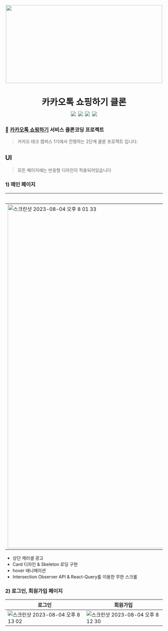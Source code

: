 <p align="center" >
<a href="#" align="center"> <img src="https://st.kakaocdn.net/shoppingstore/static/common/store/og_logo.png" width="500" height="250" align="center"/></a>
</p>
<h1 align="center">
  카카오톡 쇼핑하기 클론 </br>  <img src="https://img.shields.io/badge/React-61DAFB?style=flat-square&logo=React&logoColor=white"/> <img src="https://img.shields.io/badge/Redux-764ABC?style=flat-square&logo=Redux&logoColor=white"/> <img src="https://img.shields.io/badge/reactquery-FF4154?style=flat-square&logo=reactquery&logoColor=white"/> <img src="https://img.shields.io/badge/axios-5A29E4?style=flat-square&logo=axios&logoColor=white"/>
</h1>

### 🛒 [카카오톡 쇼핑하기](https://store.kakao.com/) 서비스 클론코딩 프로젝트
> 카카오 테크 캠퍼스 1기에서 진행하는 2단계 클론 프로젝트 입니다.

## UI

> 모든 페이지에는 반응형 디자인이 적용되어있습니다 

### 1) 메인 페이지

|데스크탑|모바일|
|---|---|
| <img width="1100" alt="스크린샷 2023-08-04 오후 8 01 33" src="https://github.com/monsta-zo/FE-kakao-shop/assets/83194164/11b34549-def9-4fe3-8b28-3e7664ed3d47"> | <img width="350" alt="스크린샷 2023-08-04 오후 8 01 50" src="https://github.com/monsta-zo/FE-kakao-shop/assets/83194164/ee04ea3f-6df4-4f6b-a50c-6bf1e2a14bc0">|

- 상단 캐러셀 광고
- Card 디자인 & Skeleton 로딩 구현
- hover 애니메이션
- Intersection Observer API & React-Query를 이용한 무한 스크롤

### 2) 로그인, 회원가입 페이지

|로그인|회원가입|
|---|---|
| ![스크린샷 2023-08-04 오후 8 13 02](https://github.com/monsta-zo/FE-kakao-shop/assets/83194164/da11e7a7-286a-4e46-a6ba-0f23054ea86a) | ![스크린샷 2023-08-04 오후 8 12 30](https://github.com/monsta-zo/FE-kakao-shop/assets/83194164/d12294a7-ac8e-4869-8215-abdb7cda116c)|




